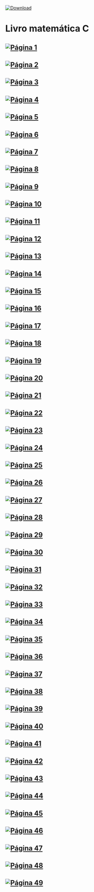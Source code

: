 [![Download](https://github-basic-badges.herokuapp.com/downloads/papborges/MATEMATICA_C/livro.pdf.svg)](https://github.com/papborges/MATEMATICA_C/raw/master/livro.pdf)
# Livro matemática C
[![Página 1](paginas_png/pagina1.png)](https://github.com/papborges/MATEMATICA_C/raw/master/livro.pdf)
---
[![Página 2](paginas_png/pagina2.png)](https://github.com/papborges/MATEMATICA_C/raw/master/livro.pdf)
---
[![Página 3](paginas_png/pagina3.png)](https://github.com/papborges/MATEMATICA_C/raw/master/livro.pdf)
---
[![Página 4](paginas_png/pagina4.png)](https://github.com/papborges/MATEMATICA_C/raw/master/livro.pdf)
---
[![Página 5](paginas_png/pagina5.png)](https://github.com/papborges/MATEMATICA_C/raw/master/livro.pdf)
---
[![Página 6](paginas_png/pagina6.png)](https://github.com/papborges/MATEMATICA_C/raw/master/livro.pdf)
---
[![Página 7](paginas_png/pagina7.png)](https://github.com/papborges/MATEMATICA_C/raw/master/livro.pdf)
---
[![Página 8](paginas_png/pagina8.png)](https://github.com/papborges/MATEMATICA_C/raw/master/livro.pdf)
---
[![Página 9](paginas_png/pagina9.png)](https://github.com/papborges/MATEMATICA_C/raw/master/livro.pdf)
---
[![Página 10](paginas_png/pagina10.png)](https://github.com/papborges/MATEMATICA_C/raw/master/livro.pdf)
---
[![Página 11](paginas_png/pagina11.png)](https://github.com/papborges/MATEMATICA_C/raw/master/livro.pdf)
---
[![Página 12](paginas_png/pagina12.png)](https://github.com/papborges/MATEMATICA_C/raw/master/livro.pdf)
---
[![Página 13](paginas_png/pagina13.png)](https://github.com/papborges/MATEMATICA_C/raw/master/livro.pdf)
---
[![Página 14](paginas_png/pagina14.png)](https://github.com/papborges/MATEMATICA_C/raw/master/livro.pdf)
---
[![Página 15](paginas_png/pagina15.png)](https://github.com/papborges/MATEMATICA_C/raw/master/livro.pdf)
---
[![Página 16](paginas_png/pagina16.png)](https://github.com/papborges/MATEMATICA_C/raw/master/livro.pdf)
---
[![Página 17](paginas_png/pagina17.png)](https://github.com/papborges/MATEMATICA_C/raw/master/livro.pdf)
---
[![Página 18](paginas_png/pagina18.png)](https://github.com/papborges/MATEMATICA_C/raw/master/livro.pdf)
---
[![Página 19](paginas_png/pagina19.png)](https://github.com/papborges/MATEMATICA_C/raw/master/livro.pdf)
---
[![Página 20](paginas_png/pagina20.png)](https://github.com/papborges/MATEMATICA_C/raw/master/livro.pdf)
---
[![Página 21](paginas_png/pagina21.png)](https://github.com/papborges/MATEMATICA_C/raw/master/livro.pdf)
---
[![Página 22](paginas_png/pagina22.png)](https://github.com/papborges/MATEMATICA_C/raw/master/livro.pdf)
---
[![Página 23](paginas_png/pagina23.png)](https://github.com/papborges/MATEMATICA_C/raw/master/livro.pdf)
---
[![Página 24](paginas_png/pagina24.png)](https://github.com/papborges/MATEMATICA_C/raw/master/livro.pdf)
---
[![Página 25](paginas_png/pagina25.png)](https://github.com/papborges/MATEMATICA_C/raw/master/livro.pdf)
---
[![Página 26](paginas_png/pagina26.png)](https://github.com/papborges/MATEMATICA_C/raw/master/livro.pdf)
---
[![Página 27](paginas_png/pagina27.png)](https://github.com/papborges/MATEMATICA_C/raw/master/livro.pdf)
---
[![Página 28](paginas_png/pagina28.png)](https://github.com/papborges/MATEMATICA_C/raw/master/livro.pdf)
---
[![Página 29](paginas_png/pagina29.png)](https://github.com/papborges/MATEMATICA_C/raw/master/livro.pdf)
---
[![Página 30](paginas_png/pagina30.png)](https://github.com/papborges/MATEMATICA_C/raw/master/livro.pdf)
---
[![Página 31](paginas_png/pagina31.png)](https://github.com/papborges/MATEMATICA_C/raw/master/livro.pdf)
---
[![Página 32](paginas_png/pagina32.png)](https://github.com/papborges/MATEMATICA_C/raw/master/livro.pdf)
---
[![Página 33](paginas_png/pagina33.png)](https://github.com/papborges/MATEMATICA_C/raw/master/livro.pdf)
---
[![Página 34](paginas_png/pagina34.png)](https://github.com/papborges/MATEMATICA_C/raw/master/livro.pdf)
---
[![Página 35](paginas_png/pagina35.png)](https://github.com/papborges/MATEMATICA_C/raw/master/livro.pdf)
---
[![Página 36](paginas_png/pagina36.png)](https://github.com/papborges/MATEMATICA_C/raw/master/livro.pdf)
---
[![Página 37](paginas_png/pagina37.png)](https://github.com/papborges/MATEMATICA_C/raw/master/livro.pdf)
---
[![Página 38](paginas_png/pagina38.png)](https://github.com/papborges/MATEMATICA_C/raw/master/livro.pdf)
---
[![Página 39](paginas_png/pagina39.png)](https://github.com/papborges/MATEMATICA_C/raw/master/livro.pdf)
---
[![Página 40](paginas_png/pagina40.png)](https://github.com/papborges/MATEMATICA_C/raw/master/livro.pdf)
---
[![Página 41](paginas_png/pagina41.png)](https://github.com/papborges/MATEMATICA_C/raw/master/livro.pdf)
---
[![Página 42](paginas_png/pagina42.png)](https://github.com/papborges/MATEMATICA_C/raw/master/livro.pdf)
---
[![Página 43](paginas_png/pagina43.png)](https://github.com/papborges/MATEMATICA_C/raw/master/livro.pdf)
---
[![Página 44](paginas_png/pagina44.png)](https://github.com/papborges/MATEMATICA_C/raw/master/livro.pdf)
---
[![Página 45](paginas_png/pagina45.png)](https://github.com/papborges/MATEMATICA_C/raw/master/livro.pdf)
---
[![Página 46](paginas_png/pagina46.png)](https://github.com/papborges/MATEMATICA_C/raw/master/livro.pdf)
---
[![Página 47](paginas_png/pagina47.png)](https://github.com/papborges/MATEMATICA_C/raw/master/livro.pdf)
---
[![Página 48](paginas_png/pagina48.png)](https://github.com/papborges/MATEMATICA_C/raw/master/livro.pdf)
---
[![Página 49](paginas_png/pagina49.png)](https://github.com/papborges/MATEMATICA_C/raw/master/livro.pdf)
---
